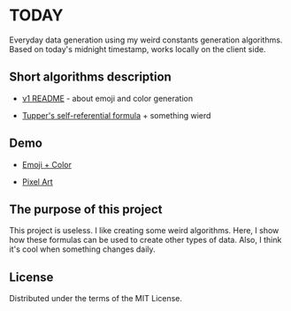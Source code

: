 # TODAY

Everyday data generation using my weird constants generation algorithms.
Based on today's midnight timestamp, works locally on the client side.


## Short algorithms description

* [v1 README](https://github.com/grey-cat-1908/today/blob/master/v1.md) - about emoji and color generation

* [Tupper's self-referential formula](https://en.wikipedia.org/wiki/Tupper's_self-referential_formula) + something wierd 


## Demo

* [Emoji + Color](https://today.mrkrk.me/)

* [Pixel Art](https://today.mrkrk.me/art)


## The purpose of this project

This project is useless. I like creating some weird algorithms. Here, I show how these formulas can be used to create other types of data.
Also, I think it's cool when something changes daily.


## License

Distributed under the terms of the MIT License.